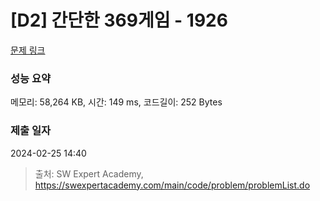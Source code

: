 # [D2] 간단한 369게임 - 1926 

[문제 링크](https://swexpertacademy.com/main/code/problem/problemDetail.do?contestProbId=AV5PTeo6AHUDFAUq) 

### 성능 요약

메모리: 58,264 KB, 시간: 149 ms, 코드길이: 252 Bytes

### 제출 일자

2024-02-25 14:40



> 출처: SW Expert Academy, https://swexpertacademy.com/main/code/problem/problemList.do